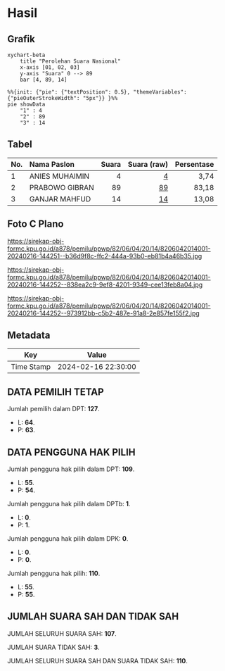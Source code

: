 # Hasil

## Grafik

```mermaid
xychart-beta
    title "Perolehan Suara Nasional"
    x-axis [01, 02, 03]
    y-axis "Suara" 0 --> 89
    bar [4, 89, 14]
```

```mermaid
%%{init: {"pie": {"textPosition": 0.5}, "themeVariables": {"pieOuterStrokeWidth": "5px"}} }%%
pie showData
    "1" : 4
    "2" : 89
    "3" : 14
```

## Tabel

| No. | Nama Paslon    | Suara | Suara (raw) | Persentase |
|:--- |:-------------- | -----:| -----------:| ----------:|
| 1   | ANIES MUHAIMIN | 4     | [4][p-1]    | 3,74       |
| 2   | PRABOWO GIBRAN | 89    | [89][p-2]   | 83,18      |
| 3   | GANJAR MAHFUD  | 14    | [14][p-3]   | 13,08      |


[p-1]: https://github.com/gigit-pemilu/pemilu-2024/blob/main/pilpres/hitung-suara/sub/82-maluku-utara/sub/06-halmahera-timur/sub/04-wasile-selatan/sub/2014-nanas/sub/001-tps/sub/paslon-1.txt
[p-2]: https://github.com/gigit-pemilu/pemilu-2024/blob/main/pilpres/hitung-suara/sub/82-maluku-utara/sub/06-halmahera-timur/sub/04-wasile-selatan/sub/2014-nanas/sub/001-tps/sub/paslon-2.txt
[p-3]: https://github.com/gigit-pemilu/pemilu-2024/blob/main/pilpres/hitung-suara/sub/82-maluku-utara/sub/06-halmahera-timur/sub/04-wasile-selatan/sub/2014-nanas/sub/001-tps/sub/paslon-3.txt

## Foto C Plano

https://sirekap-obj-formc.kpu.go.id/a878/pemilu/ppwp/82/06/04/20/14/8206042014001-20240216-144251--b36d9f8c-ffc2-444a-93b0-eb81b4a46b35.jpg

https://sirekap-obj-formc.kpu.go.id/a878/pemilu/ppwp/82/06/04/20/14/8206042014001-20240216-144252--838ea2c9-9ef8-4201-9349-cee13feb8a04.jpg

https://sirekap-obj-formc.kpu.go.id/a878/pemilu/ppwp/82/06/04/20/14/8206042014001-20240216-144252--973912bb-c5b2-487e-91a8-2e857fe155f2.jpg


## Metadata

| Key        | Value               |
| ---------- | ------------------- |
| Time Stamp | 2024-02-16 22:30:00 |


## DATA PEMILIH TETAP

Jumlah pemilih dalam DPT: **127**.
 * L: **64**.
 * P: **63**.

## DATA PENGGUNA HAK PILIH

Jumlah pengguna hak pilih dalam DPT: **109**.
 * L: **55**.
 * P: **54**.

Jumlah pengguna hak pilih dalam DPTb: **1**.
 * L: **0**.
 * P: **1**.

Jumlah pengguna hak pilih dalam DPK: **0**.
 * L: **0**.
 * P: **0**.

Jumlah pengguna hak pilih: **110**.
 * L: **55**.
 * P: **55**.

## JUMLAH SUARA SAH DAN TIDAK SAH

JUMLAH SELURUH SUARA SAH: **107**.

JUMLAH SUARA TIDAK SAH: **3**.

JUMLAH SELURUH SUARA SAH DAN SUARA TIDAK SAH: **110**.


